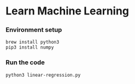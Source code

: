 # Learn Machine Learning

### Environment setup

```
brew install python3
pip3 install numpy
```

### Run the code

`python3 linear-regression.py`
